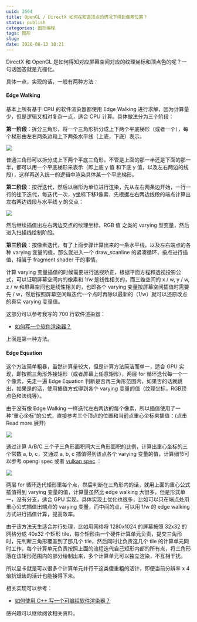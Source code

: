 ```yaml
---
uuid: 2594
title: OpenGL / DirectX 如何在知道顶点的情况下得到像素位置？
status: publish
categories: 图形编程
tags: 图形
slug: 
date: 2020-08-13 18:21
---
```

DirectX 和 OpenGL 是如何得知对应屏幕空间对应的纹理坐标和顶点色的呢？一句话回答就是光栅化。

具体一点，实现的话，一般有两种方法：

#### Edge Walking

基本上所有基于 CPU 的软件渲染器都使用 Edge Walking 进行求解，因为计算量少，但是逻辑又相对复杂一点，适合 CPU 计算。具体做法分为三个阶段：

**第一阶段**：拆分三角形，将一个三角形拆分成上下两个平底梯形（或者一个），每个梯形由左右两条边和上下两条水平线（上底，下底）表示。

![](https://skywind3000.github.io/images/p/renderhelp/raster_1.jpg)

普通三角形可以拆分成上下两个平底三角形，不管是上面的那一半还是下面的那一半，都可以用一个平底梯形来表示（即上底 y 值 和下底 y 值，以及左右两边的线段），这样再送入统一的逻辑中渲染具体某一个平底梯形。

**第二阶段**：按行迭代，然后以梯形为单位进行渲染，先从左右两条边开始，一行一行的往下迭代，每迭代一次，y坐标下移1像素，先根据左右两边线段的端点计算出左右两边线段与水平线 y 的交点：

![](https://skywind3000.github.io/images/p/renderhelp/raster_2.jpg)

然后继续插值出左右两边交点的纹理坐标，RGB 值 之类的 varying 型变量，然后进入扫描线绘制阶段。

**第三阶段**：按像素迭代，有了上面步骤计算出来的一条水平线，以及左右端点的各种 varying 变量的值，那么就进入一个 draw_scanline 的紧凑循环，按点进行插值，相当于 fragment shader 干的事情。

计算 varying 变量插值的时候需要进行透视矫正，根据平面方程和透视投影公式，可以证明屏幕空间内的像素和 1/w 是线性相关的，而三维空间的 x / w, y / w, z / w 和屏幕空间也是线性相关的，也即各个 varying 变量按屏幕空间插值时需要先 / w，然后按照屏幕空间每迭代一个点时再除以最新的（1/w）就可以还原改点的真实 varying 变量值。

这部分可以参考我写的 700 行软件渲染器：

- [如何写一个软件渲染器？](/blog/archives/1498)

上面是第一种方法。

#### Edge Equation

这个方法简单粗暴，虽然计算量较大，但是计算方法简洁而单一，适合 GPU 实现，即按照三角形外接矩形（或者屏幕上任意矩形），两层 for 循环迭代每一个一个像素，先走一遍 Edge Equation 判断是否再三角形范围内，如果否的话就跳出，如果是的话，使用插值方式得到各个 varying 变量的值（纹理坐标，RGB顶点色和法线等）。

由于没有像 Edge Walking 一样迭代左右两边的每个像素，所以插值使用了一种“重心坐标”的公式，直接参考三个顶点的位置和当前点重心坐标来插值：(点击 Read more 展开)

<!--more-->

![](https://skywind3000.github.io/images/p/renderhelp/raster_3.jpg)

通过计算 A/B/C 三个子三角形面积同大三角形面积的比例，计算出重心坐标的三个常数 a, b, c，又通过 a, b, c 插值得到该点各个 varying 变量的值，计算细节可以参考 opengl spec 或者 [vulkan spec](https://vulkan.lunarg.com/doc/view/1.0.33.0/linux/vkspec.chunked/ch24s07.html) ：

![](https://skywind3000.github.io/images/p/renderhelp/raster_4.png)

两层 for 循环迭代矩形里每个点，然后判断在三角形内的话，就用上面的重心公式插值得到 varying 变量的值，计算量虽然比 edge walking 大很多，但是形式单一，没有分支，适合 GPU 实现。具体实现上优化也很多，比如可以只在端点处用重心公式插值出端点的 varying 变量，而中间的点，可以用 1/w 的 edge walking 方式进行插值计算，提高效率。

由于该方法天生适合并行处理，比如用网格将 1280x1024 的屏幕按照 32x32 的网格分成 40x32 个矩形 tile，每个矩形由一个硬件计算单元负责，提交三角形时，先判断三角形覆盖到了那几个 tile，然后同时让负责这几个 tile 的计算单元同时工作，每个计算单元负责按照上面的流程迭代自己矩形内部的所有点，将三角形落在该矩形范围内的部分绘制出来，多个计算单元可以独立渲染，不互相干扰。

所以显卡就是可以很多个计算单元并行干这类傻重粗的活计，即便当前分辨率 x 4 倍抗锯齿的活计也能接得下来。

相关实现可以参考：

- [如何使用 C++ 写一个可编程软件渲染器？](/blog/archives/2589)

感兴趣可以继续阅读相关资料。



